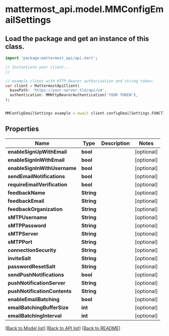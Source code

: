 # mattermost_api.model.MMConfigEmailSettings

## Load the package and get an instance of this class.
```dart
import 'package:mattermost_api/api.dart';

// Instantiate your client...
//

// example client with HTTP Bearer authorization and string token:
var client = MattermostApiClient(
  basePath: 'https://your-server.tld/api/v4',
  authentication: MMHttpBearerAuthentication('YOUR TOKEN'),
);


MMConfigEmailSettings example = await client.configEmailSettings.FUNCTION_THAT_RETURNS_THIS_CLASS();

```

## Properties
Name | Type | Description | Notes
------------ | ------------- | ------------- | -------------
**enableSignUpWithEmail** | **bool** |  | [optional] 
**enableSignInWithEmail** | **bool** |  | [optional] 
**enableSignInWithUsername** | **bool** |  | [optional] 
**sendEmailNotifications** | **bool** |  | [optional] 
**requireEmailVerification** | **bool** |  | [optional] 
**feedbackName** | **String** |  | [optional] 
**feedbackEmail** | **String** |  | [optional] 
**feedbackOrganization** | **String** |  | [optional] 
**sMTPUsername** | **String** |  | [optional] 
**sMTPPassword** | **String** |  | [optional] 
**sMTPServer** | **String** |  | [optional] 
**sMTPPort** | **String** |  | [optional] 
**connectionSecurity** | **String** |  | [optional] 
**inviteSalt** | **String** |  | [optional] 
**passwordResetSalt** | **String** |  | [optional] 
**sendPushNotifications** | **bool** |  | [optional] 
**pushNotificationServer** | **String** |  | [optional] 
**pushNotificationContents** | **String** |  | [optional] 
**enableEmailBatching** | **bool** |  | [optional] 
**emailBatchingBufferSize** | **int** |  | [optional] 
**emailBatchingInterval** | **int** |  | [optional] 

[[Back to Model list]](../GENERATED_README.md#documentation-for-models) [[Back to API list]](../GENERATED_README.md#documentation-for-api-endpoints) [[Back to README]](../GENERATED_README.md)


